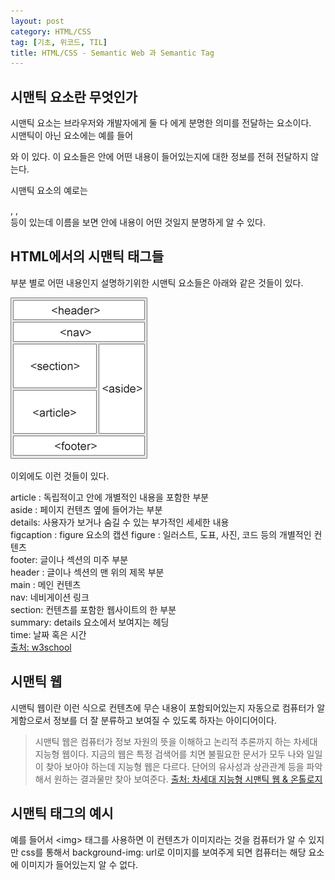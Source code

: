 ```yaml
---
layout: post
category: HTML/CSS
tag: [기초, 위코드, TIL]
title: HTML/CSS - Semantic Web 과 Semantic Tag
---
```


## 시맨틱 요소란 무엇인가

시맨틱 요소는 브라우저와 개발자에게 둘 다 에게 분명한 의미를 전달하는 요소이다.  
시맨틱이 아닌 요소에는 예를 들어 <div> 와 <span> 이 있다. 이 요소들은 안에 어떤 내용이 들어있는지에 대한 정보를 전혀 전달하지 않는다.  

시맨틱 요소의 예로는 <form>, <table>, <article> 등이 있는데 이름을 보면 안에 내용이 어떤 것일지 분명하게 알 수 있다.  

## HTML에서의 시맨틱 태그들

부분 별로 어떤 내용인지 설명하기위한 시맨틱 요소들은 아래와 같은 것들이 있다.

![기본 시맨틱 태그](/public/img/img_sem_elements.gif)

이외에도 이런 것들이 있다.  

article : 독립적이고 안에 개별적인 내용을 포함한 부분  
aside : 페이지 컨텐츠 옆에 들어가는 부분  
details: 사용자가 보거나 숨길 수 있는 부가적인 세세한 내용  	
figcaption : figure 요소의 캡션
figure : 일러스트, 도표, 사진, 코드 등의 개별적인 컨텐츠  
footer: 글이나 섹션의 미주 부분	
header : 글이나 섹션의 맨 위의 제목 부분  
main :	메인 컨텐츠  
nav: 네비게이션 링크   
section: 컨텐츠를 포함한 웹사이트의 한 부분  
summary: details 요소에서 보여지는 헤딩  
time: 날짜 혹은 시간  
[출처: w3school](https://www.w3schools.com/html/html5_semantic_elements.asp)
## 시맨틱 웹

시맨틱 웹이란 이런 식으로 컨텐츠에 무슨 내용이 포함되어있는지 자동으로 컴퓨터가 알게함으로서 정보를 더 잘 분류하고 보여질 수 있도록 하자는 아이디어이다.  

> 시맨틱 웹은 컴퓨터가 정보 자원의 뜻을 이해하고 논리적 추론까지 하는 차세대 지능형 웹이다. 지금의 웹은 특정 검색어를 치면 불필요한 문서가 모두 나와 일일이 찾아 보아야 하는데 지능형 웹은 다르다. 단어의 유사성과 상관관계 등을 파악해서 원하는 결과물만 찾아 보여준다.
[출처: 차세대 지능형 시맨틱 웹 & 온톨로지](https://www.itfind.or.kr/WZIN/jugidong/1265/126503.htm#:~:text=%EC%8B%9C%EB%A7%A8%ED%8B%B1%20%EC%9B%B9%EC%9D%80%20%EC%BB%B4%ED%93%A8%ED%84%B0%EA%B0%80,%EC%9B%90%ED%95%98%EB%8A%94%20%EA%B2%B0%EA%B3%BC%EB%AC%BC%EB%A7%8C%20%EC%B0%BE%EC%95%84%20%EB%B3%B4%EC%97%AC%EC%A4%80%EB%8B%A4.)

## 시맨틱 태그의 예시

예를 들어서 \<img> 태그를 사용하면 이 컨텐츠가 이미지라는 것을 컴퓨터가 알 수 있지만 css를 통해서 background-img: url로 이미지를 보여주게 되면 컴퓨터는 해당 요소에 이미지가 들어있는지 알 수 없다.